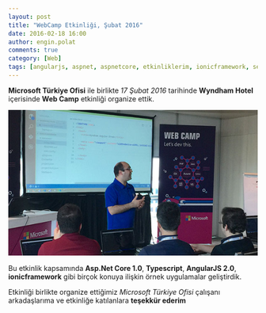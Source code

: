 ```yaml
---
layout: post
title: "WebCamp Etkinliği, Şubat 2016"
date: 2016-02-18 16:00
author: engin.polat
comments: true
category: [Web]
tags: [angularjs, aspnet, aspnetcore, etkinliklerim, ionicframework, seminer, typescript]
---
```

**Microsoft Türkiye Ofisi** ile birlikte *17 Şubat 2016* tarihinde **Wyndham Hotel** içerisinde **Web Camp** etkinliği organize ettik.

![](/assets/uploads/2016/02/wyndham.jpg)

Bu etkinlik kapsamında **Asp.Net Core 1.0**, **Typescript**, **AngularJS 2.0**, **ionicframework** gibi birçok konuya ilişkin örnek uygulamalar geliştirdik.

Etkinliği birlikte organize ettiğimiz *Microsoft Türkiye Ofisi* çalışanı arkadaşlarıma ve etkinliğe katılanlara **teşekkür ederim**

